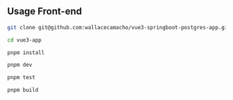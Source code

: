 ## Usage Front-end

```sh
git clone git@github.com:wallacecamacho/vue3-springboot-postgres-app.git

cd vue3-app

pnpm install

pnpm dev

pnpm test

pnpm build
```

